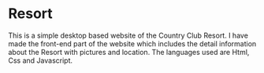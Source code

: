 # Resort
This is a simple desktop based website of the Country Club Resort.
I have made the front-end part of the website which includes the detail information about the Resort with pictures and location.
The languages used are Html, Css and Javascript.
